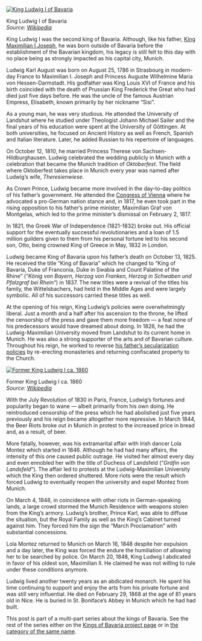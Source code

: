 [![King Ludwig I of Bavaria](LouisI.jpg)](https://i0.wp.com/www.historyrhymes.info/wp-content/uploads/2013/02/LouisI.jpg?ssl=1)

King Ludwig I of Bavaria  
*Source: [Wikipedia](http://commons.wikimedia.org/wiki/File:LouisI.jpg)*

King Ludwig I was the second king of Bavaria. Although, like his father, [King Maximilian I Joseph](https://www.historyrhymes.info/2013/01/26/kings-of-bavaria-king-maximilian-i-joseph/), he was born outside of Bavaria before the establishment of the Bavarian kingdom, his legacy is still felt to this day with no place being as strongly impacted as his capital city, Munich.

Ludwig Karl August was born on August 25, 1786 in Strasbourg in modern-day France to Maximilian I. Joseph and Princess Auguste Wilhelmine Maria von Hessen-Darmstadt. His godfather was King Louis XVI of France and his birth coincided with the death of Prussian King Frederick the Great who had died just five days before. He was the uncle of the famous Austrian Empress, Elisabeth, known primarily by her nickname “Sisi”.

As a young man, he was very studious. He attended the University of Landshut where he studied under Theologist Johann Michael Sailer and the final years of his education were spent at the University of Göttingen. At both universities, he focused on Ancient History as well as French, Spanish and Italian literature. Later, he added Russian to his repertoire of languages.

On October 12, 1810, he married Princess Therese von Sachsen-Hildburghausen. Ludwig celebrated the wedding publicly in Munich with a celebration that became the Munich tradition of *Oktoberfest*. The field where Oktoberfest takes place in Munich every year was named after Ludwig’s wife, *Theresienwiese*.

As Crown Prince, Ludwig became more involved in the day-to-day politics of his father’s government. He attended the [Congress of Vienna](https://www.historyrhymes.info/2010/03/27/nineteenth-century-german-history-consequences-of-the-fall-of-the-holy-roman-empire-1806-1848-part-2/) where he advocated a pro-German nation stance and, in 1817, he even took part in the rising opposition to his father’s prime minister, Maximilian Graf von Montgelas, which led to the prime minister’s dismissal on February 2, 1817.

In 1821, the Greek War of Independence (1821-1832) broke out. His official support for the eventually successful revolutionaries and a loan of 1.5 million guilders given to them from his personal fortune led to his second son, Otto, being crowned King of Greece in May, 1832 in London.

Ludwig became King of Bavaria upon his father’s death on October 13, 1825. He received the title “King of Bavaria” which he changed to “King of Bavaria, Duke of Franconia, Duke in Swabia and Count Palatine of the Rhine” (“*König von Bayern, Herzog von Franken, Herzog in Schwaben und Pfalzgraf bei Rhein*“) in 1837. The new titles were a revival of the titles his family, the Wittelsbachers, had held in the Middle Ages and were largely symbolic. All of his successors carried these titles as well.

At the opening of his reign, King Ludwig’s policies were overwhelmingly liberal. Just a month and a half after his ascension to the throne, he lifted the censorship of the press and gave them more freedom — a feat none of his predecessors would have dreamed about doing. In 1826, he had the Ludwig-Maximilian University moved from Landshut to its current home in Munich. He was also a strong supporter of the arts and of Bavarian culture. Throughout his reign, he worked to reverse [his father’s secularization policies](https://www.historyrhymes.info/2013/01/26/kings-of-bavaria-king-maximilian-i-joseph/) by re-erecting monasteries and returning confiscated property to the Church.

[![Former King Ludwig I ca. 1860](484px-Ludwig_I._König_von_Bayern_Arround_1860.jpg)](https://i0.wp.com/www.historyrhymes.info/wp-content/uploads/2013/03/484px-Ludwig_I._König_von_Bayern_Arround_1860.jpg?ssl=1)

Former King Ludwig I ca. 1860  
*Source: [Wikipedia](http://commons.wikimedia.org/wiki/File:Ludwig_I.,_König_von_Bayern_Arround_1860.jpg)*

With the July Revolution of 1830 in Paris, France, Ludwig’s fortunes and popularity began to wane — albeit primarily from his own doing. He reintroduced censorship of the press which he had abolished just five years previously and his reign became altogether more repressive. In March 1844, the Beer Riots broke out in Munich in protest to the increased price in bread and, as a result, of beer.

More fatally, however, was his extramarital affair with Irish dancer Lola Montez which started in 1846. Although he had had many affairs, the intensity of this one caused public outrage. He visited her almost every day and even ennobled her with the title of Duchess of Landsfeld (“*Gräfin von Landsfeld*“). The affair led to protests at the Ludwig-Maximilian University which the King then ordered shuttered. More riots were the result which forced Ludwig to eventually reopen the university and expel Montez from Munich.

On March 4, 1848, in coincidence with other riots in German-speaking lands, a large crowd stormed the Munich Residence with weapons stolen from the King’s armory. Ludwig’s brother, Prince Karl, was able to diffuse the situation, but the Royal Family as well as the King’s Cabinet turned against him. They forced him the sign the “March Proclamation” with substantial concessions.

Lola Montez returned to Munich on March 16, 1848 despite her expulsion and a day later, the King was forced the endure the humiliation of allowing her to be searched by police. On March 20, 1848, King Ludwig I abdicated in favor of his oldest son, Maximilian II. He claimed he was not willing to rule under these conditions anymore.

Ludwig lived another twenty years as an abdicated monarch. He spent his time continuing to support and enjoy the arts from his private fortune and was still very influential. He died on February 29, 1868 at the age of 81 years old in Nice. He is buried in St. Boniface’s Abbey in Munich which he had had built.

This post is part of a multi-part series about the kings of Bavaria. See the rest of the series either on the [Kings of Bavaria project page](https://www.historyrhymes.info/featured/kings-of-bavaria/) or in [the category of the same name](https://www.historyrhymes.info/category/multi-part-series/kings-of-bavaria/).